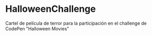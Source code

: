 # HalloweenChallenge
Cartel de película de terror para la participación en el challenge de CodePen "Halloween Movies"
